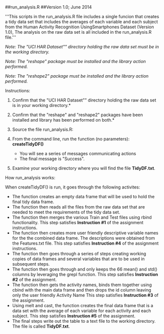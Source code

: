 ##run_analysis.R
##Version 1.0; June 2014

'''This scripts in the run_analysis.R file includes a single funcion that creates a tidy data set that includes the averages of each variable and each subject from the Human Activity Recognition UsingSmartphones Dataset (Version 1.0),  The analysis on the raw data set is all included in the run_analysis.R file.'''  

*Note: The "UCI HAR Dataset"" directory holding the raw data set must be in the working directory.*

*Note: The "reshape" package must be installed and the library action performed.*

*Note: The "reshape2" package must be installed and the library action performed.* 

Instructions:

1. Confirm that the "UCI HAR Dataset"" directory holding the raw data set is in your working directory.* 

2. Confirm that the "reshape" and "reshape2" packages have been installed and library has been performed on both.*

3. Source the file run_analysis.R: 

4. From the command line, run the function (no parameters): **createTidyDF()**

      - You will see a series of messages communicating actions
      - The final message is "Success".

5. Examine your working directory where you will find the file **TidyDF.txt**. 


How run_analysis works:

When createTidyDF() is run, it goes through the following activites:

- The function creates an empty data frame that will be used to hold the final tidy data frame.
- The function then reads all the files from the raw data set that are needed to meet the requirements of the tidy data set.
- The function then merges the various Train and Test files using rbind functionality.  This step satisfies **Instruction #1** of the assignment instructions.
- The function then creates more user friendly descriptive variable names for the the combined data frame.  The descriptions were obtained from the Features.txt file.  This step satisfies **Instruction #4** of the assignment instructions.
- The function then goes through a series of steps creating working copies of data frames and several variables that are to be used in subsequent steps.
- The function then goes through and only keeps the 66 mean() and std() columns by leveraging the grepl function.  This step satisfies **Instruction #2** of the assignment.  
- The function then gets the activity names, binds them together using cbind with the main data frame and then drops the id column leaving only the user friendly Activity Name  This step satisfies **Instruction #3** of the assignment.
- Using melt and cast, the function creates the final data frame that is a data set with the average of each variable for each activity and each subject.  This step satisfies **Instruction #5** of the assignment.
- The final steps write out the table to a text file to the working directory.  The file is called **TidyDF.txt**.


 